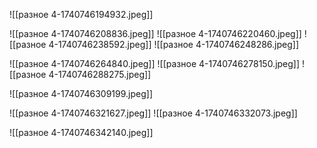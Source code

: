 ![[разное 4-1740746194932.jpeg]]

![[разное 4-1740746208836.jpeg]]
![[разное 4-1740746220460.jpeg]]
![[разное 4-1740746238592.jpeg]]
![[разное 4-1740746248286.jpeg]]

![[разное 4-1740746264840.jpeg]]
![[разное 4-1740746278150.jpeg]]
![[разное 4-1740746288275.jpeg]]

![[разное 4-1740746309199.jpeg]]

![[разное 4-1740746321627.jpeg]]
![[разное 4-1740746332073.jpeg]]

![[разное 4-1740746342140.jpeg]]
